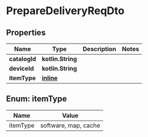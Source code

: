 
# PrepareDeliveryReqDto

## Properties
Name | Type | Description | Notes
------------ | ------------- | ------------- | -------------
**catalogId** | **kotlin.String** |  | 
**deviceId** | **kotlin.String** |  | 
**itemType** | [**inline**](#ItemType) |  | 


<a id="ItemType"></a>
## Enum: itemType
Name | Value
---- | -----
itemType | software, map, cache



